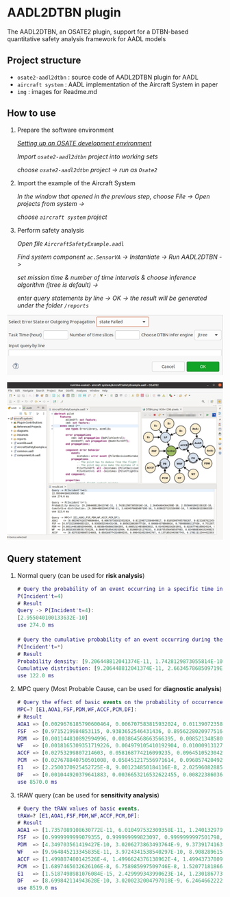 # AADL2DTBN plugin

The AADL2DTBN, an OSATE2 plugin, support for a DTBN-based quantitative safety analysis framework for AADL models

## Project structure

- `osate2-aadl2dtbn` : source code of AADL2DTBN plugin for AADL
- `aircraft system` : AADL implementation of the Aircraft System in paper
- `img` : images for Readme.md

## How to use

1. Prepare the software environment

   *[Setting up an OSATE development environment](https://osate.org/setup-development.html)*

   *Import `osate2-aadl2dtbn` project into working sets*

   *choose `osate2-aadl2dtbn` project -> run as `Osate2`*

2. Import the example of the Aircraft System

   *In the window that opened in the previous step, choose File -> Open projects from system ->*

   *choose `aircraft system` project*

3. Perform safety analysis

   *Open file `AircraftSafetyExample.aadl`*

   *Find system component `ac.SensorVA` -> Instantiate -> Run AADL2DTBN ->*

   *set mission time & number of time intervals & choose inference algorithm (jtree is default) ->* 

   *enter query statements by line -> OK -> the result will be generated under the folder `/reports`*

![](https://github.com/Frank-ZYW/AADL2DTBN/blob/master/img/start.png)

![](https://github.com/Frank-ZYW/AADL2DTBN/blob/master/img/result.png)

## Query statement

1. Normal query (can be used for **risk analysis**)

   ```matlab
   # Query the probability of an event occurring in a specific time interval.
   P(Incident't=4)
   # Result
   Query -> P(Incident't=4):
   [2.955040100133632E-10]
   use 274.0 ms
   
   # Query the cumulative probability of an event occurring during the mission time.
   P(Incident't=*)
   # Result
   Probability density: [9.206448812041374E-11, 1.7428129873055814E-10, 2.36456484364298E-10, 2.955040100133632E-10, 3.5557773543099343E-10, 4.186547726972737E-10, 4.859209954742138E-10, 5.581897055114441E-10, 6.360700352084653E-10, 7.200472325826871E-10, 0.9999999960272332]
   Cumulative distribution: [9.206448812041374E-11, 2.663457868509719E-10, 5.028022712152699E-10, 7.983062812286332E-10, 1.1538840166596266E-9, 1.5725387893569004E-9, 2.0584597848311142E-9, 2.6166494903425583E-9, 3.2527195255510236E-9, 3.972766758133711E-9, 1.0]
   use 122.0 ms
   ```

2. MPC query (Most Probable Cause, can be used for **diagnostic analysis**)

   ```matlab
   # Query the effect of basic events on the probability of occurrence of the root event with each time interval.
   MPC=? [E1,AOA1,FSF,PDM,WF,ACCF,PCM,DF]:
   # Result
   AOA1	=> [0.0029676185790600464, 0.006707583815932024, 0.011390723584049817, 0.01692007095768267, 0.023168762245415746, 0.02999324827380967, 0.0372518330247496, 0.0448151842924779, 0.052571254212097615, 0.0604266257555586]
   FSF	=> [0.9715219984853115, 0.9383652546431436, 0.8956228020977516, 0.848664378860016, 0.799988881127936, 0.7512972428505426, 0.7037527388332399, 0.6581192103188741, 0.6148626558264632, 0.5742313568702224]
   PDM	=> [0.001144810892994996, 0.003864568663566395, 0.00852134858003032, 0.0149390236201991, 0.02287796189024324, 0.03206090699786052, 0.04221034596759706, 0.05307016398999334, 0.06441621888697584, 0.07605973145228151]
   WF	=> [0.0018165309351719226, 0.004979105410192904, 0.010009131270153, 0.016755356456507983, 0.024988836419249823, 0.03443840227525209, 0.044830652307167096, 0.05591257201962537, 0.06746252183528578, 0.07929382368826826]
   ACCF	=> [0.02753299807214603, 0.058168774216099235, 0.0964510523042767, 0.1371851943567743, 0.17811111344422353, 0.21780454664303472, 0.255379369547715, 0.29032768162828787, 0.3224076004806694, 0.3515597069496128]
   PCM	=> [0.027678840750501008, 0.058451217556971614, 0.09685742049215403, 0.13770249479933797, 0.17872695202287978, 0.21850773039716048, 0.25616019490770725, 0.2911780109891403, 0.3233208067361943, 0.3525305440360137]
   E1	=> [2.2500370925452725E-8, 9.001234850184116E-8, 2.0259608288538922E-7, 3.6038929217329996E-7, 5.636078040442608E-7, 8.12532508563818E-7, 1.1074918774459693E-6, 1.4488447672808417E-6, 1.8369657966169432E-6, 2.2722340572734733E-6]
   DF	=> [0.001044920379641883, 0.0036653216532622455, 0.008223860363603043, 0.01454492041426067, 0.02238927871057436, 0.03147996927817144, 0.041539658496545936, 0.05231231702281703, 0.06357381445884379, 0.07513532905957095]
   use 8570.0 ms
   ```

3. tRAW query (can be used for **sensitivity analysis**)

   ```matlab
   # Query the tRAW values of basic events.
   tRAW=? [E1,AOA1,FSF,PDM,WF,ACCF,PCM,DF]:
   # Result
   AOA1	=> [1.7357089108630772E-11, 6.010497532309358E-11, 1.2401329799299285E-10, 2.0699501282057718E-10, 3.076136751621436E-10, 4.2476043429908485E-10, 5.575245715457302E-10, 7.051284005238069E-10, 8.668899194962079E-10, 1.0421994122179595E-9]
   FSF	=> [0.9999999999079355, 0.999999999823097, 0.9999999997501798, 0.9999999996664519, 0.9999999995616576, 0.9999999994274611, 0.9999999992560743, 0.9999999990398529, 0.9999999987711382, 0.9999999984421867]
   PDM	=> [4.349703561419427E-10, 3.0206273863493764E-9, 9.373917416312765E-9, 2.091834221946504E-8, 3.8963657487754735E-8, 6.473765584419671E-8, 9.940362195457054E-8, 1.4407139079366376E-7, 1.998049851231114E-7, 2.6762820963747174E-7]
   WF	=> [9.964845213345835E-11, 3.9724341538540297E-10, 8.908289615292436E-10, 1.5784995166075934E-9, 2.4583838187862216E-9, 3.5286384702909227E-9, 4.787444359860378E-9, 6.233004367574124E-9, 7.863541755944703E-9, 9.677298971238992E-9]
   ACCF	=> [1.499887480142526E-4, 1.4996624376138962E-4, 1.499437378095945E-4, 1.4992123016182457E-4, 1.498987208204136E-4, 1.4987620978750894E-4, 1.4985369706496855E-4, 1.498311826546391E-4, 1.4980866655816427E-4, 1.497861487771148E-4]
   PCM	=> [1.6897465032626106E-8, 6.758985997509746E-8, 1.520771818666237E-7, 2.703594245187426E-7, 4.2243657807230976E-7, 6.08308629441751E-7, 8.279755618708832E-7, 1.081437355265525E-6, 1.3686939864149078E-6, 1.689745428102876E-6]
   E1	=> [1.5187498981076084E-15, 2.429999343990623E-14, 1.2301867733603606E-13, 3.88799604687403E-13, 9.492172871327317E-13, 1.9682957481306825E-12, 3.64650827582571E-12, 6.220777130040891E-12, 9.964473194604812E-12, 1.5187415585076727E-11]
   DF	=> [8.699842114943628E-10, 3.0200232004797018E-9, 6.246466222280888E-9, 1.0451850945627344E-8, 1.5570661209167205E-8, 2.155333448690479E-8, 2.8359875851097627E-8, 3.595665841290228E-8, 4.4314594415204374E-8, 5.340799360461746E-8]
   use 8519.0 ms
   ```

   
